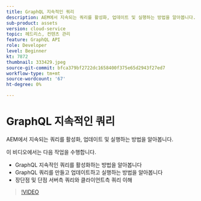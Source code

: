 ```yaml
---
title: GraphQL 지속적인 쿼리
description: AEM에서 지속되는 쿼리를 활성화, 업데이트 및 실행하는 방법을 알아봅니다.
sub-product: assets
version: cloud-service
topic: 헤드리스, 컨텐츠 관리
feature: GraphQL API
role: Developer
level: Beginner
kt: 7872
thumbnail: 333429.jpeg
source-git-commit: bfca379bf2722dc1658400f375e65d2943f27ed7
workflow-type: tm+mt
source-wordcount: '67'
ht-degree: 0%

---
```



# GraphQL 지속적인 쿼리

AEM에서 지속되는 쿼리를 활성화, 업데이트 및 실행하는 방법을 알아봅니다.

이 비디오에서는 다음 작업을 수행합니다.

+ GraphQL 지속적인 쿼리를 활성화하는 방법을 알아봅니다
+ GraphQL 쿼리를 만들고 업데이트하고 실행하는 방법을 알아봅니다
+ 장단점 및 단점 서버측 쿼리와 클라이언트측 쿼리 이해

>[!VIDEO](https://video.tv.adobe.com/v/333429/?quality=12&learn=on)
